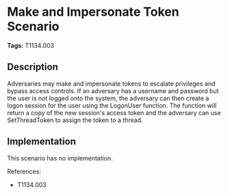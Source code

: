 # Make and Impersonate Token Scenario

**Tags:** T1134.003

## Description

Adversaries may make and impersonate tokens to escalate privileges and bypass access controls. If an adversary has a username and password but the user is not logged onto the system, the adversary can then create a logon session for the user using the LogonUser function. The function will return a copy of the new session's access token and the adversary can use SetThreadToken to assign the token to a thread.

## Implementation

This scenario has no implementation.

References:

- T1134.003